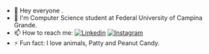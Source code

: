 - 👊 Hey everyone .
- 🔨 I'm Computer Science student at Federal University of Campina Grande.
- 📫 How to reach me: [![Linkedin](https://img.shields.io/badge/-LinkedIn-blue?style=flat&logo=linkedin)](https://www.linkedin.com/in/cristian-alves-012432213/) [![Instagram](https://img.shields.io/badge/-Instagram-e4405f?style=flat&logo=instagram&logoColor=white)](https://www.instagram.com/heey.criss_/)
- ⚡ Fun fact: I love animals, Patty and Peanut Candy.
